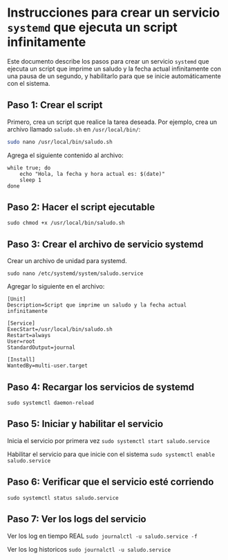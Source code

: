 # Instrucciones para crear un servicio `systemd` que ejecuta un script infinitamente

Este documento describe los pasos para crear un servicio `systemd` que ejecuta un script que imprime un saludo y la fecha actual infinitamente con una pausa de un segundo, y habilitarlo para que se inicie automáticamente con el sistema.

## Paso 1: Crear el script

Primero, crea un script que realice la tarea deseada. Por ejemplo, crea un archivo llamado `saludo.sh` en `/usr/local/bin/`:

``` bash
sudo nano /usr/local/bin/saludo.sh

```

Agrega el siguiente contenido al archivo:
```
while true; do
    echo "Hola, la fecha y hora actual es: $(date)"
    sleep 1
done
```

## Paso 2: Hacer el script ejecutable

```
sudo chmod +x /usr/local/bin/saludo.sh
```

## Paso 3: Crear el archivo de servicio systemd

Crear un archivo de unidad para systemd.

```
sudo nano /etc/systemd/system/saludo.service
```

Agregar lo siguiente en el archivo:
```
[Unit]
Description=Script que imprime un saludo y la fecha actual infinitamente

[Service]
ExecStart=/usr/local/bin/saludo.sh
Restart=always
User=root
StandardOutput=journal

[Install]
WantedBy=multi-user.target
```

## Paso 4: Recargar los servicios de systemd

`sudo systemctl daemon-reload`

## Paso 5: Iniciar y habilitar el servicio

Inicia el servicio por primera vez
`sudo systemctl start saludo.service`

Habilitar el servicio para que inicie con el sistema
`sudo systemctl enable saludo.service`

## Paso 6: Verificar que el servicio esté corriendo
`sudo systemctl status saludo.service`

## Paso 7: Ver los logs del servicio
Ver los log en tiempo REAL
`sudo journalctl -u saludo.service -f`

Ver los log historicos
`sudo journalctl -u saludo.service`


